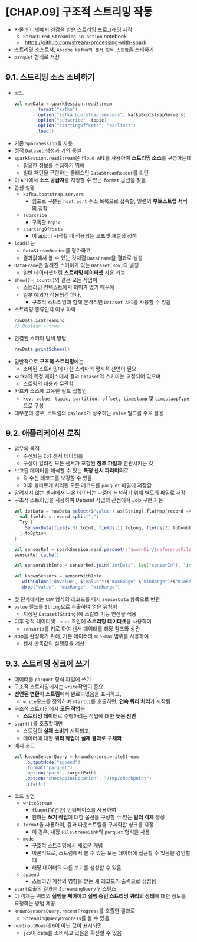 # [CHAP.09] 구조적 스트리밍 작동
- 사물 인터넷에서 영감을 받은 스트리밍 프로그래밍 제작
  - `Structured-Streaming-in-action` notebook
  - `https://github.com/stream-processing-with-spark
- 스트리밍 소스로서, `Apache kafka의 센서 판독 스트림`을 소비하기
- `parquet` 형태로 저장

## 9.1. 스트리밍 소스 소비하기
- 코드
  ```scala
  val rawData = sparkSession.readStream
          .format("kafka")
          .option("kafka.bootstrap.servers", kafkaBootstrapServers)
          .option("subscribe", topic)
          .option("startingOffsets", "earliest")
          .load()
  ```
- 기존 `SparkSession`을 사용
- 정적 `Dataset` 생성과 거의 동일
- `sparkSession.readStream`은 `floud API`를 사용하여 **스트리밍 소스**를 구성하는데
  - 필요한 정보를 수집하기 위해
  - 빌더 패턴을 구현하는 클래스인 `DataStreamReader`를 리턴
- 이 `API`에서 **소스 공급자**를 지정할 수 있는 `format` 옵션을 찾음
- 옵션 설명
  - `kafka.bootstrap.servers`
    - 쉼표로 구분된 `host:port` 주소 목록으로 접속할, 일련의 **부트스트랩 서버**의 집합
  - `subscribe`
    - 구독할 `topic`
  - `startingOffsets`
    - 이 app이 시작할 때 적용되는 오프셋 재설정 정책
- `load()`는
  - `DataStreamReader`를 평가하고,
  - 결과값에서 볼 수 있는 것처럼 `DataFrame`을 결과로 생성
- `DataFrame`은 알려진 스키마가 있는 `Dataset[Row]`의 별칭
  - 일반 데이터셋처럼 **스트리밍 데이터셋** 사용 가능
- `show()`나 `count()`와 같은 모든 작업이
  - 스트리밍 컨텍스트에서 의미가 없기 때문에
  - 일부 예외가 적용되긴 하나,
    - 구조적 스트리밍과 함께 본격적인 `Dataset API`를 사용할 수 있음
- 스트리밍 종류인지 여부 파악
  ```scala
  rawData.isStreaming
  // Boolean = true
  ```
- 연결된 스키마 탐색 방법
  ```scala
  rawData.printSchema()
  ```
- 일반적으로 **구조적 스트리밍**에는
  - 소비된 스트리밍에 대한 스키마의 명시적 선언이 필요
- `kafka`의 특정 케이스에서 결과 `Dataset`의 스키마는 고정되어 있으며
  - 스트림의 내용과 무관함
- 카프카 소스에 고유한 필드 집합인
  - `key, value, topic, partition, offset, timestamp` 및 `timestampType`으로 구성
- 대부분의 경우, 스트림의 `payload`가 상주하는 `value` 필드를 주로 활용

## 9.2. 애플리케이션 로직
- 업무의 목적
  - 수신되는 `IoT` 센서 데이터를
  - 구성이 알려진 모든 센서가 포함된 **참조 파일**과 연관시키는 것
- 보고된 데이터를 해석할 수 있는 **특정 센서 파라미터**로
  - 각 수신 레코드를 보강할 수 있음
  - 이후 올바르게 처리된 모든 레코드를 `parquet` 파일에 저장함
- 알려지지 않는 센서에서 나온 데이터는 나중에 분석하기 위해 별도의 파일로 저장
- 구조적 스트리밍을 사용하여 Dataset 작업의 관점에서 Job 구현 가능
  ```scala
  val iotData = rawData.select($"value").as[String].flatMap{record => 
    val fields = record.split(",")
    Try {
      SensorData(fields(0).toInt, fields(1).toLong, fields(2).toDouble)
    }.toOption
  }

  val sensorRef = sparkSession.read.parquet(s"$workDir/$referenceFile")
  sensorRef.cache()

  val sensorWithInfo = sensorRef.join("iotData", Seq("sensorId"), "inner")

  val knownSensors = sensorWithInfo
    .withColumn("dnvalue", $"value"*($"maxRange"-$"minRange")+$"minRange")
    .drop("value", "maxRange", "minRange")
  ```
- 첫 단계에서는 `CSV` 형식의 레코드를 다시 `SensorData` 항목으로 변환
- `value` 필드를 `String`으로 추출하여 얻은 유형이
  - 지정된 `Dataset[String]`에 스칼라 기능 연산을 적용
- 이후 정적 데이터셋 `inner` 조인에 **스트리밍 데이터셋**을 사용하여
  - `sensorId`를 키로 하여 센서 데이터를 해당 참조와 상관
- app을 완성하기 위해, 기존 데이터의 `min-max` 범위를 사용하여
  - 센서 판독값의 실젯값을 계산

## 9.3. 스트리밍 싱크에 쓰기
- 데이터를 `parquet` 형식 파일에 쓰기
- 구조적 스트리밍에서는 `write`작업이 중요
- **선언된 변환**이 **스트림**에서 완료되었음을 표시하고,
  - `write`모드를 정의하며 `start()`를 호출하면, **연속 쿼리 처리**가 시작됨
- 구조적 스트리밍에서 **모든 작업**은
  - **스트리밍 데이터**로 수행하려는 작업에 대한 **늦은 선언**
- `start()`를 호출할때만
  - 스트림의 **실제 소비**가 시작되고,
  - 데이터에 대한 **쿼리 작업**이 **실제 결과**로 **구체화**
- 예시 코드
  ```scala
  val knownSensorQuery = knownSensors.writeStream
      .outputMode("append")
      .format("parquet")
      .option("path", targetPath)
      .option("checkpointLocation", "/tmp/checkpoint")
      .start()
  ```
- 코드 설명
  - `writeStream`
    - `fluent`(유연한) 인터페이스를 사용하여
    - 원하는 **쓰기 작업**에 대한 옵션을 구성할 수 있는 **빌더 객체** 생성
  - `format`을 사용하여, 결과 다운스트림을 구체화할 싱크를 지정
    - 이 경우, 내장 `FileStreamSink`와 `parquet` 형식을 사용
  - `mode`
    - 구조적 스트리밍에서 새로운 개념
    - 이론적으로, 스트림에서 볼 수 있는 모든 데이터에 접근할 수 있음을 감안할 때
    - 해당 데이터의 다른 보기를 생성할 수 있음
  - `append`
    - 스트리밍 계산의 영향을 받는 새 레코드가 출력으로 생성됨
- `start`호출의 결과는 `StreamingQuery` 인스턴스
- 이 객체는 쿼리의 **실행을 제어**하고 **실행 중인 스트리밍 쿼리의 상태**에 대한 정보를 요청하는 방법 제공
- `knownSensorsQuery.recentProgress`를 호출한 결과로
  - `StreamingQueryProgress`를 볼 수 있음
- `numInputRows`에 `0`이 아닌 값이 표시되면
  - `job`이 data를 소비하고 있음을 확신할 수 있음